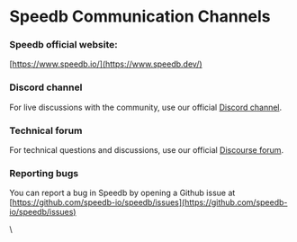 # Speedb Communication Channels

### Speedb official website:

[https://www.speedb.io/](https://www.speedb.dev/)

### Discord channel&#x20;

For live discussions with the community, use our official [Discord channel](https://discord.gg/5fVUUtM2cG).

### Technical forum

For technical questions and discussions, use our official [Discourse forum](https://forum.speedb.dev/).

### Reporting bugs

You can report a bug in Speedb by opening a Github issue at [https://github.com/speedb-io/speedb/issues](https://github.com/speedb-io/speedb/issues)

\

